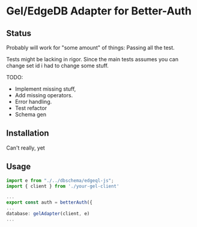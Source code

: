 # Gel/EdgeDB Adapter for Better-Auth

## Status

Probably will work for "some amount" of things:
Passing all the test.

Tests might be lacking in rigor. Since the main tests assumes you can change set id i had to change some stuff.

TODO:

- Implement missing stuff,
- Add missing operators.
- Error handling.
- Test refactor
- Schema gen

## Installation

Can't really, yet

## Usage

```ts
import e from "./../dbschema/edgeql-js";
import { client } from './your-gel-client'

...
export const auth = betterAuth({
...
database: gelAdapter(client, e)
...
```
